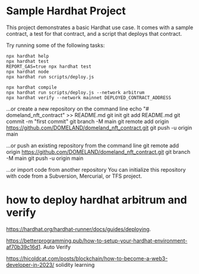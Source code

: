 # Sample Hardhat Project

This project demonstrates a basic Hardhat use case. It comes with a sample contract, a test for that contract, and a script that deploys that contract.

Try running some of the following tasks:

```shell
npx hardhat help
npx hardhat test
REPORT_GAS=true npx hardhat test
npx hardhat node
npx hardhat run scripts/deploy.js
```


```shell
npx hardhat compile
npx hardhat run scripts/deploy.js --network arbitrum
npx hardhat verify --network mainnet DEPLOYED_CONTRACT_ADDRESS

```


…or create a new repository on the command line
echo "# domeland_nft_contract" >> README.md
git init
git add README.md
git commit -m "first commit"
git branch -M main
git remote add origin https://github.com/DOMELAND/domeland_nft_contract.git
git push -u origin main

…or push an existing repository from the command line
git remote add origin https://github.com/DOMELAND/domeland_nft_contract.git
git branch -M main
git push -u origin main

…or import code from another repository
You can initialize this repository with code from a Subversion, Mercurial, or TFS project.


# how to deploy hardhat arbitrum and verify

https://hardhat.org/hardhat-runner/docs/guides/deploying.    


https://betterprogramming.pub/how-to-setup-your-hardhat-environment-af70b39c16d1.    Auto Verify


https://hicoldcat.com/posts/blockchain/how-to-become-a-web3-developer-in-2023/   solidity learning